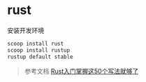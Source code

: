 # rust

安装开发环境

```bash
scoop install rust
scoop install rustup
rustup default stable
```

> 参考文档
> [Rust入门掌握这50个写法就够了](https://juejin.cn/post/7362023585517338664)